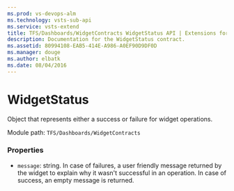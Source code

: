 ```yaml
---
ms.prod: vs-devops-alm
ms.technology: vsts-sub-api
ms.service: vsts-extend
title: TFS/Dashboards/WidgetContracts WidgetStatus API | Extensions for Visual Studio Team Services
description: Documentation for the WidgetStatus contract.
ms.assetid: 80994108-EAB5-414E-A986-A0EF90D9DF0D
ms.manager: douge
ms.author: elbatk
ms.date: 08/04/2016
---
```


# WidgetStatus

Object that represents either a success or failure for widget operations. 

Module path: `TFS/Dashboards/WidgetContracts`

### Properties

* `message`: string. In case of failures, a user friendly message returned by the widget to explain why it wasn't successful in an operation. In case of success, an empty message is returned. 

